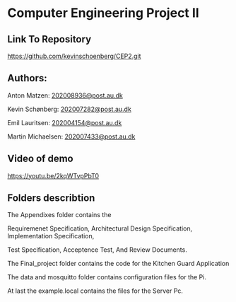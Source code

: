 # Computer Engineering Project II

## Link To Repository

https://github.com/kevinschoenberg/CEP2.git

## Authors:
Anton Matzen: 202008936@post.au.dk

Kevin Schønberg: 202007282@post.au.dk

Emil Lauritsen: 202004154@post.au.dk

Martin Michaelsen: 202007433@post.au.dk


## Video of demo
https://youtu.be/2kqWTvpPbT0

## Folders describtion

The Appendixes folder contains the

Requiremenet Specification, Architectural Design Specification, Implementation Specification, 

Test Specification, Acceptence Test, And Review Documents.


The Final_project folder contains the code for the Kitchen Guard Application

The data and mosquitto folder contains configuration files for the Pi. 


At last the example.local contains the files for the Server Pc.
